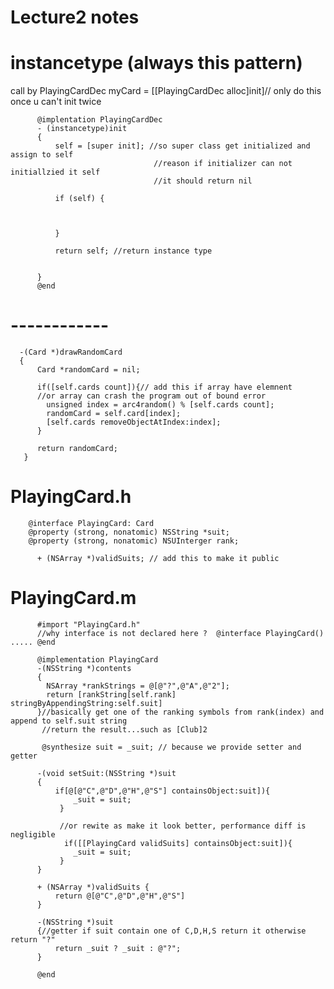 
# Lecture2 notes


# instancetype (always this pattern)

call by PlayingCardDec myCard = [[PlayingCardDec alloc]init]// only do this once u can't init twice

          @implentation PlayingCardDec
          - (instancetype)init
          {
              self = [super init]; //so super class get initialized and assign to self
                                    //reason if initializer can not initiallzied it self
                                    //it should return nil

              if (self) {



              }

              return self; //return instance type


          }
          @end








# ------------




      -(Card *)drawRandomCard
      {
          Card *randomCard = nil;
          
          if([self.cards count]){// add this if array have elemnent
          //or array can crash the program out of bound error
            unsigned index = arc4random() % [self.cards count];
            randomCard = self.card[index];
            [self.cards removeObjectAtIndex:index];
          }
          
          return randomCard;
       }
       



# PlayingCard.h

        @interface PlayingCard: Card 
        @property (strong, nonatomic) NSString *suit; 
        @property (strong, nonatomic) NSUInterger rank;
        
          + (NSArray *)validSuits; // add this to make it public
       
# PlayingCard.m

          #import "PlayingCard.h"
          //why interface is not declared here ?  @interface PlayingCard() ..... @end

          @implementation PlayingCard
          -(NSString *)contents
          {
            NSArray *rankStrings = @[@"?",@"A",@"2"];
            return [rankString[self.rank] stringByAppendingString:self.suit]
          }//basically get one of the ranking symbols from rank(index) and append to self.suit string
           //return the result...such as [Club]2

           @synthesize suit = _suit; // because we provide setter and getter

          -(void setSuit:(NSString *)suit
          {
              if[@[@"C",@"D",@"H",@"S"] containsObject:suit]){
                  _suit = suit;
               }
               
               //or rewite as make it look better, performance diff is negligible 
                if([[PlayingCard validSuits] containsObject:suit]){
                  _suit = suit;
               }
          }
          
          + (NSArray *)validSuits {
              return @[@"C",@"D",@"H",@"S"]
          }
          
          -(NSString *)suit
          {//getter if suit contain one of C,D,H,S return it otherwise return "?"
              return _suit ? _suit : @"?";
          }
          
          @end

